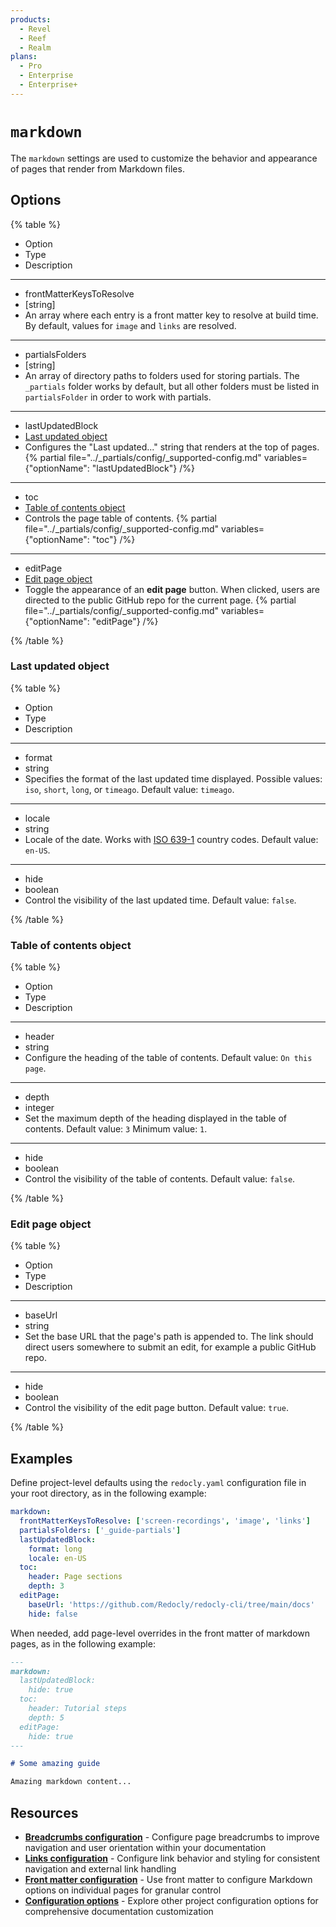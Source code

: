 ```yaml
---
products:
  - Revel
  - Reef
  - Realm
plans:
  - Pro
  - Enterprise
  - Enterprise+
---
```

# `markdown`

The `markdown` settings are used to customize the behavior and appearance of pages that render from Markdown files.

## Options

{% table %}

- Option
- Type
- Description

---

- frontMatterKeysToResolve
- [string]
- An array where each entry is a front matter key to resolve at build time. By default, values for `image` and `links` are resolved.

---

- partialsFolders
- [string]
- An array of directory paths to folders used for storing partials. The `_partials` folder works by default, but all other folders must be listed in `partialsFolder` in order to work with partials.

---

- lastUpdatedBlock
- [Last updated object](#last-updated-object)
- Configures the "Last updated..." string that renders at the top of pages.
{% partial file="../_partials/config/_supported-config.md" variables={"optionName": "lastUpdatedBlock"} /%}

---

- toc
- [Table of contents object](#table-of-contents-object)
- Controls the page table of contents.
{% partial file="../_partials/config/_supported-config.md" variables={"optionName": "toc"} /%}

---

- editPage
- [Edit page object](#edit-page-object)
- Toggle the appearance of an **edit page** button. When clicked, users are directed to the public GitHub repo for the current page.
{% partial file="../_partials/config/_supported-config.md" variables={"optionName": "editPage"} /%}

{% /table %}

### Last updated object

{% table %}

- Option
- Type
- Description

---

- format
- string
- Specifies the format of the last updated time displayed. Possible values: `iso`, `short`, `long`, or `timeago`. Default value: `timeago`.

---

- locale
- string
- Locale of the date. Works with [ISO 639-1](https://en.wikipedia.org/wiki/ISO_639-1) country codes. Default value: `en-US`.

---

- hide
- boolean
- Control the visibility of the last updated time. Default value: `false`.

{% /table %}

### Table of contents object

{% table %}

- Option
- Type
- Description

---

- header
- string
- Configure the heading of the table of contents. Default value: `On this page`.

---

- depth
- integer
- Set the maximum depth of the heading displayed in the table of contents. Default value: `3` Minimum value: `1`.

---

- hide
- boolean
- Control the visibility of the table of contents. Default value: `false`.

{% /table %}

### Edit page object

{% table %}

- Option
- Type
- Description

---

- baseUrl
- string
- Set the base URL that the page's path is appended to. The link should direct users somewhere to submit an edit, for example a public GitHub repo.

---

- hide
- boolean
- Control the visibility of the edit page button. Default value: `true`.

{% /table %}

## Examples

Define project-level defaults using the `redocly.yaml` configuration file in your root directory, as in the following example:

```yaml {% title="redocly.yaml" %}
markdown:
  frontMatterKeysToResolve: ['screen-recordings', 'image', 'links']
  partialsFolders: ['_guide-partials']
  lastUpdatedBlock:
    format: long
    locale: en-US
  toc:
    header: Page sections
    depth: 3
  editPage:
    baseUrl: 'https://github.com/Redocly/redocly-cli/tree/main/docs'
    hide: false
```

When needed, add page-level overrides in the front matter of markdown pages, as in the following example:

```markdown
---
markdown:
  lastUpdatedBlock:
    hide: true
  toc:
    header: Tutorial steps
    depth: 5
  editPage:
    hide: true
---

# Some amazing guide

Amazing markdown content...

```

## Resources

- **[Breadcrumbs configuration](./breadcrumbs.md)** - Configure page breadcrumbs to improve navigation and user orientation within your documentation
- **[Links configuration](./links.md)** - Configure link behavior and styling for consistent navigation and external link handling
- **[Front matter configuration](./front-matter-config.md)** - Use front matter to configure Markdown options on individual pages for granular control
- **[Configuration options](./index.md)** - Explore other project configuration options for comprehensive documentation customization
